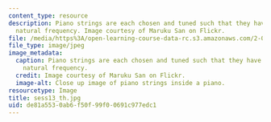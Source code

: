 ```yaml
---
content_type: resource
description: Piano strings are each chosen and tuned such that they have a specific
  natural frequency. Image courtesy of Maruku San on Flickr.
file: /media/https%3A/open-learning-course-data-rc.s3.amazonaws.com/2-003sc-engineering-dynamics-fall-2011/de81a5530ab6f50f99f00691c977edc1_sess13_th.jpg
file_type: image/jpeg
image_metadata:
  caption: Piano strings are each chosen and tuned such that they have a specific
    natural frequency.
  credit: Image courtesy of Maruku San on Flickr.
  image-alt: Close up image of piano strings inside a piano.
resourcetype: Image
title: sess13_th.jpg
uid: de81a553-0ab6-f50f-99f0-0691c977edc1
---
```

